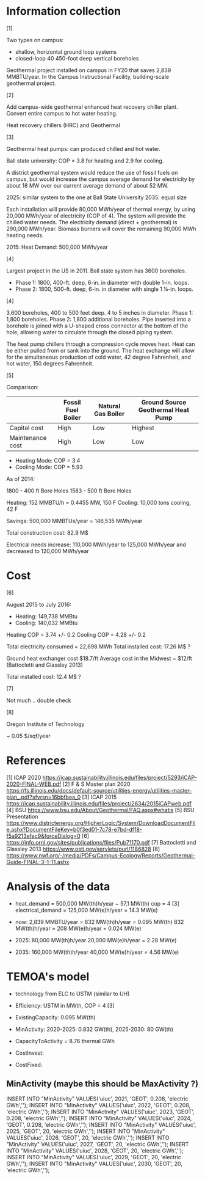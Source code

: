 # Information collection

[1]

Two types on campus:
* shallow, horizontal ground loop systems
* closed-loop 40 450-foot deep vertical boreholes

Geothermal project installed on campus in FY20 that saves 2,839 MMBTU/year.
In the Campus Instructional Facility, building-scale geothermal project.


[2]

Add campus-wide geothermal enhanced heat recovery chiller plant.
Convert entire campus to hot water heating.

Heat recovery chillers (HRC) and Geothermal


[3]

Geothermal heat pumps: can produced chilled and hot water.

Ball state university: COP = 3.8 for heating and 2.9 for cooling.

A district geothermal system would reduce the use of fossil fuels on campus, but would increase the campus average demand for electricity by about 18 MW over our current average demand of about 52 MW.

2025: similar system to the one at Ball State University
2035: equal size

Each installation will provide 80,000 MWh/year of thermal energy, by using 20,000 MWh/year of electricity (COP of 4).
The system will provide the chilled water needs.
The electricity demand (direct + geothermal) is 290,000 MWh/year.
Biomass burners will cover the remaining 90,000 MWh heating needs.

2015: Heat Demand: 500,000 MWh/year


[4]

Largest project in the US in 2011.
Ball state system has 3600 boreholes.

* Phase 1: 1800, 400-ft. deep, 6-in. in diameter with double 1-in. loops.
* Phase 2: 1800, 500-ft. deep, 6-in. in diameter with single 1 ¼-in. loops.


[4]

3,600 boreholes, 400 to 500 feet deep. 
4 to 5 inches in diameter.
Phase 1: 1,800 boreholes.
Phase 2: 1,800 additional boreholes.
Pipe inserted into a borehole is joined with a U-shaped cross connector at the bottom of the hole, allowing water to circulate through the closed piping system.

The heat pump chillers through a compression cycle moves heat.
Heat can be either pulled from or sank into the ground.
The heat exchange will allow for the simultaneous production of cold water, 42 degree Fahrenheit, and hot water, 150 degrees Fahrenheit.


[5]

Comparison:

|                  | Fossil Fuel Boiler | Natural Gas Boiler | Ground Source Geothermal Heat Pump |
|------------------|--------------------|--------------------|------------------------------------|
| Capital cost     | High               | Low                | Highest                            |
| Maintenance cost | High               | Low                | Low                                |

* Heating Mode: COP = 3.4
* Cooling Mode: COP = 5.93

As of 2014:

1800 - 400 ft Bore Holes
1583 - 500 ft Bore Holes

Heating: 152 MMBTU/h = 0.4455 MW, 150 F
Cooling: 10,000 tons cooling, 42 F

Savings: 500,000 MMBTUs/year = 146,535 MWh/year

Total construction cost: 82.9 M$

Electrical needs increase: 110,000 MWh/year to 125,000 MWh/year and decreased to 120,000 MWh/year


# Cost

[6]

August 2015 to July 2016:
* Heating: 149,738 MMBtu
* Cooling: 140,032 MMBtu

Heating COP = 3.74 +/- 0.2
Cooling COP = 4.28 +/- 0.2

Total electricity consumed = 22,698 MWh
Total installed cost: 17.26 M$ ?

Ground heat exchanger cost $18.7/ft
Average cost in the Midwest ~ $12/ft (Battocletti and Glassley 2013)


Total installed cost: 12.4 M$ ?


[7]

Not much .. double check


[8]

Oregon Institute of Technology

~ 0.05 $/sqf/year




# References

[1] ICAP 2020 https://icap.sustainability.illinois.edu/files/project/5293/iCAP-2020-FINAL-WEB.pdf
[2] F & S Master plan 2020 https://fs.illinois.edu/docs/default-source/utilities-energy/utilities-master-plan_.pdf?sfvrsn=16bbfbea_0
[3] ICAP 2015 https://icap.sustainability.illinois.edu/files/project/2634/2015iCAPweb.pdf
[4] BSU https://www.bsu.edu/About/Geothermal/FAQ.aspx#whatis
[5] BSU Presentation
https://www.districtenergy.org/HigherLogic/System/DownloadDocumentFile.ashx?DocumentFileKey=b0f3ed01-7c78-e7bd-df18-f5a9213efec9&forceDialog=0
[6] https://info.ornl.gov/sites/publications/files/Pub71170.pdf
[7] Battocletti and Glassley 2013 https://www.osti.gov/servlets/purl/1186828
[8] https://www.nwf.org/-/media/PDFs/Campus-Ecology/Reports/Geothermal-Guide-FINAL-3-1-11.ashx

# Analysis of the data

* heat_demand = 500,000 MW(th)h/year ~ 57.1 MW(th)
cop = 4 [3]
electrical_demand = 125,000 MW(e)h/year = 14.3 MW(e)

* now:
2,839 MMBTU/year = 832 MW(th)h/year = 0.095 MW(th)
832 MW(th)h/year = 208 MW(e)h/year = 0.024 MW(e)

* 2025:
80,000 MW(th)h/year
20,000 MW(e)h/year = 2.28 MW(e)

* 2035:
160,000 MW(th)h/year
40,000 MW(e)h/year = 4.56 MW(e)


# TEMOA's model

* technology from ELC to USTM (similar to UH)
* Efficiency: USTM in MWth, COP = 4 [3]
* ExistingCapacity: 0.095 MW(th)
* MinActivity: 2020-2025: 0.832 GW(th), 2025-2030: 80 GW(th)
* CapacityToActivity = 8.76 thermal GWh

* CostInvest:
* CostFixed:


## MinActivity (maybe this should be MaxActivity ?)

INSERT INTO "MinActivity" VALUES('uiuc', 2021, 'GEOT', 0.208, 'electric GWh','');
INSERT INTO "MinActivity" VALUES('uiuc', 2022, 'GEOT', 0.208, 'electric GWh','');
INSERT INTO "MinActivity" VALUES('uiuc', 2023, 'GEOT', 0.208, 'electric GWh','');
INSERT INTO "MinActivity" VALUES('uiuc', 2024, 'GEOT', 0.208, 'electric GWh','');
INSERT INTO "MinActivity" VALUES('uiuc', 2025, 'GEOT', 20, 'electric GWh','');
INSERT INTO "MinActivity" VALUES('uiuc', 2026, 'GEOT', 20, 'electric GWh','');
INSERT INTO "MinActivity" VALUES('uiuc', 2027, 'GEOT', 20, 'electric GWh','');
INSERT INTO "MinActivity" VALUES('uiuc', 2028, 'GEOT', 20, 'electric GWh','');
INSERT INTO "MinActivity" VALUES('uiuc', 2029, 'GEOT', 20, 'electric GWh','');
INSERT INTO "MinActivity" VALUES('uiuc', 2030, 'GEOT', 20, 'electric GWh','');
